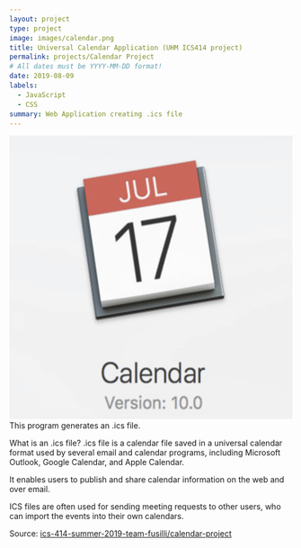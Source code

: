 ```yaml
---
layout: project
type: project
image: images/calendar.png
title: Universal Calendar Application (UHM ICS414 project)
permalink: projects/Calendar Project
# All dates must be YYYY-MM-DD format!
date: 2019-08-09
labels:
  - JavaScript
  - CSS
summary: Web Application creating .ics file
---
```

<img class="ui centered big image" src="/images/calendar.png">
This program generates an .ics file.

What is an .ics file? .ics file is a calendar file saved in a universal calendar format used by several email and calendar programs, including Microsoft Outlook, Google Calendar, and Apple Calendar.

It enables users to publish and share calendar information on the web and over email.

ICS files are often used for sending meeting requests to other users, who can import the events into their own calendars.

Source: <a href="https://github.com/ics-414-summer-2019-team-fusilli/calendar-project"><i class="large github icon "></i>ics-414-summer-2019-team-fusilli/calendar-project</a>
